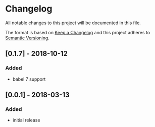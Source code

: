 # Changelog

All notable changes to this project will be documented in this file.

The format is based on [Keep a Changelog](http://keepachangelog.com/en/1.0.0/)
and this project adheres to [Semantic Versioning](http://semver.org/spec/v2.0.0.html).

## [0.1.7] - 2018-10-12
### Added
* babel 7 support

## [0.0.1] - 2018-03-13
### Added
* initial release
